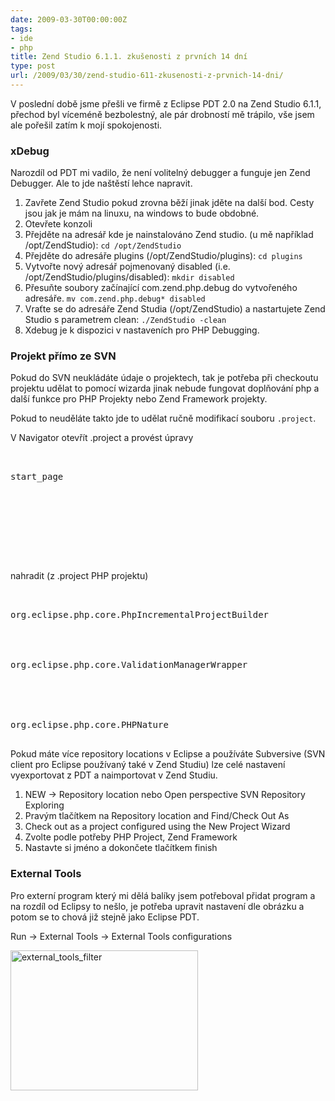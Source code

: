 ```yaml
---
date: 2009-03-30T00:00:00Z
tags:
- ide
- php
title: Zend Studio 6.1.1. zkušenosti z prvních 14 dní
type: post
url: /2009/03/30/zend-studio-611-zkusenosti-z-prvnich-14-dni/
---
```


V poslední době jsme přešli ve firmě z Eclipse PDT 2.0 na Zend Studio 6.1.1, přechod byl víceméně bezbolestný, ale pár drobností mě trápilo, vše jsem ale pořešil zatím k mojí spokojenosti.
<h3>xDebug</h3>
Narozdíl od PDT mi vadilo, že není volitelný debugger a funguje jen Zend Debugger. Ale to jde naštěstí lehce napravit.
<ol>
	<li>Zavřete Zend Studio pokud zrovna běží jinak jděte na další bod. Cesty jsou jak je mám na linuxu, na windows to bude obdobné.</li>
	<li>Otevřete konzoli</li>
	<li>Přejděte na adresář kde je nainstalováno Zend studio. (u mě například /opt/ZendStudio):
<code>cd /opt/ZendStudio</code></li>
	<li>Přejděte do adresáře plugins (/opt/ZendStudio/plugins):
<code>cd plugins</code></li>
	<li>Vytvořte nový adresář pojmenovaný disabled (i.e. /opt/ZendStudio/plugins/disabled):
<code>mkdir disabled</code></li>
	<li>Přesuňte soubory začínající  com.zend.php.debug  do vytvořeného adresáře.
<code>mv com.zend.php.debug* disabled</code></li>
	<li>Vraťte se do adresáře Zend Studia (/opt/ZendStudio)  a nastartujete Zend Studio s parametrem clean:
<code>./ZendStudio -clean</code></li>
	<li>Xdebug je k dispozici v nastaveních pro PHP Debugging.</li>
</ol>
<h3>Projekt přímo ze SVN</h3>
Pokud do SVN neukládáte údaje o projektech, tak je potřeba při checkoutu projektu udělat to pomocí wizarda jinak nebude fungovat doplňování php a další funkce pro PHP Projekty nebo Zend Framework projekty.

Pokud to neuděláte takto jde to udělat ručně modifikací souboru <code>.project</code>.

V Navigator otevřít .project a provést úpravy
<pre>


start_page








</pre>
nahradit (z .project PHP projektu)
<pre>


org.eclipse.php.core.PhpIncrementalProjectBuilder




org.eclipse.php.core.ValidationManagerWrapper





org.eclipse.php.core.PHPNature

</pre>
Pokud máte více repository locations v Eclipse a používáte Subversive (SVN client pro Eclipse používaný také v Zend Studiu) lze celé nastavení vyexportovat z PDT a naimportovat v Zend Studiu.
<ol>
	<li>NEW → Repository location nebo Open perspective SVN Repository Exploring</li>
	<li>Pravým tlačítkem na Repository location and Find/Check Out As</li>
	<li>Check out as a project configured using the New Project Wizard</li>
	<li>Zvolte podle potřeby PHP Project, Zend Framework</li>
	<li>Nastavte si jméno a dokončete tlačítkem finish</li>
</ol>
<h3>External Tools</h3>
Pro externí program který mi dělá balíky jsem potřeboval přidat program a na rozdíl od Eclipsy to nešlo, je potřeba upravit nastavení dle obrázku a potom se to chová již stejně jako Eclipse PDT.

Run → External Tools → External Tools configurations

<a href="https://blog.prskavec.net/wp-content/uploads/2009/03/external_tools_filter.jpg"><img class="aligncenter size-medium wp-image-448" src="https://blog.prskavec.net/wp-content/uploads/2009/03/external_tools_filter-300x224.jpg" alt="external_tools_filter" width="300" height="224" /></a>
